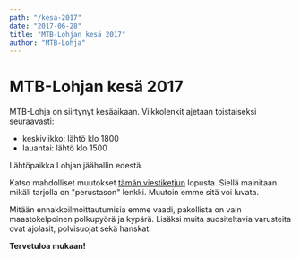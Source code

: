 ```yaml
---
path: "/kesa-2017"
date: "2017-06-28"
title: "MTB-Lohjan kesä 2017"
author: "MTB-Lohja"
---
```

# MTB-Lohjan kesä 2017

MTB­-Lohja on siirtynyt kesäaikaan. Viikkolenkit ajetaan toistaiseksi seuraavasti:

- keskiviikko: lähtö klo 1800
- lauantai: lähtö klo 1500

Lähtöpaikka Lohjan jäähallin edestä.

Katso mahdolliset muutokset [tämän viestiketjun](http://www.mtb-lohja.com/cgi-bin/yabb2/YaBB.pl?num=1488124942) lopusta. Siellä mainitaan mikäli tarjolla on "perustason" lenkki. Muutoin emme sitä voi luvata.

Mitään ennakkoilmoittautumisia emme vaadi, pakollista on vain maastokelpoinen polkupyörä ja kypärä. Lisäksi muita suositeltavia varusteita ovat ajolasit, polvisuojat sekä hanskat.

**Tervetuloa mukaan!**